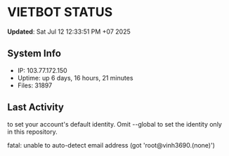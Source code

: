 # VIETBOT STATUS
**Updated**: Sat Jul 12 12:33:51 PM +07 2025

## System Info
- IP: 103.77.172.150
- Uptime: up 6 days, 16 hours, 21 minutes
- Files: 31897

## Last Activity

to set your account's default identity.
Omit --global to set the identity only in this repository.

fatal: unable to auto-detect email address (got 'root@vinh3690.(none)')
